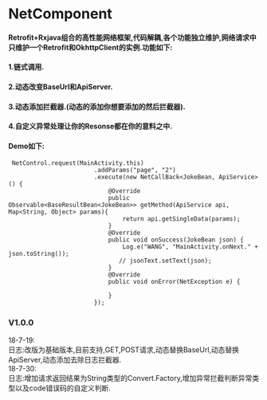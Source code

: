 # NetComponent
#### Retrofit+Rxjava组合的高性能网络框架,代码解耦,各个功能独立维护,网络请求中只维护一个Retrofit和OkhttpClient的实例.功能如下:   
#### 1.链式调用.   
#### 2.动态改变BaseUrl和ApiServer.   
#### 3.动态添加拦截器.(动态的添加你想要添加的然后拦截器).   
#### 4.自定义异常处理让你的Resonse都在你的意料之中.   
#### Demo如下:
```
 NetControl.request(MainActivity.this)
                        .addParams("page", "2")
                        .execute(new NetCallBack<JokeBean, ApiService>() {
                            @Override
                            public Observable<BaseResultBean<JokeBean>> getMethod(ApiService api, Map<String, Object> params){
                                return api.getSingleData(params);
                            }
                            @Override
                            public void onSuccess(JokeBean json) {
                                Log.e("WANG", "MainActivity.onNext." + json.toString());
                               // jsonText.setText(json);
                            }
                            @Override
                            public void onError(NetException e) {

                            }
                        });

```

### V1.0.0     
18-7-19:   
日志:改版为基础版本,目前支持,GET,POST请求,动态替换BaseUrl,动态替换ApiServer,动态添加去除日志拦截器.   
18-7-30:   
日志:增加请求返回结果为String类型的Convert.Factory,增加异常拦截判断异常类型以及code错误码的自定义判断.


